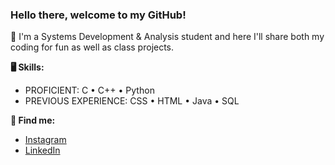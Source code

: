 ### Hello there, welcome to my GitHub!

📖 I'm a Systems Development & Analysis student and here I'll share both my coding for fun as well as class projects.

**🖥️ Skills:**
* PROFICIENT: C • C++ • Python
* PREVIOUS EXPERIENCE: CSS • HTML • Java • SQL

**🔎 Find me:**
* [Instagram](https://www.instagram.com/mateuszcalderon/)
* [LinkedIn](https://www.linkedin.com/in/mateuszcalderonreis/)
